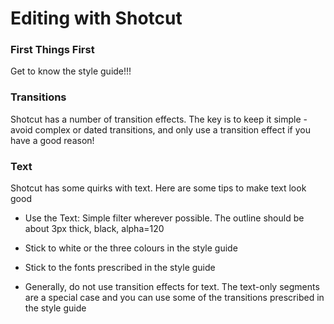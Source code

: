 # Editing with Shotcut

### First Things First

Get to know the style guide!!!

### Transitions

Shotcut has a number of transition effects.  The key is to keep it simple - avoid complex or dated transitions, and only use a transition effect if you have a good reason!

### Text

Shotcut has some quirks with text.  Here are some tips to make text look good

* Use the Text: Simple filter wherever possible.  The outline should be about 3px thick, black, alpha=120

* Stick to white or the three colours in the style guide

* Stick to the fonts prescribed in the style guide

* Generally, do not use transition effects for text.  The text-only segments are a special case and you can use some of the transitions prescribed in the style guide